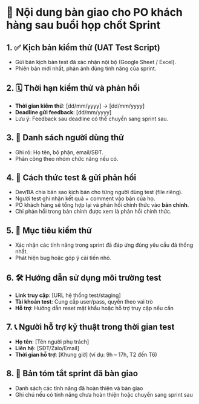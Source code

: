# 📝 Nội dung bàn giao cho PO khách hàng sau buổi họp chốt Sprint

## 1. ✅ Kịch bản kiểm thử (UAT Test Script)
- Gửi bản kịch bản test đã xác nhận nội bộ (Google Sheet / Excel).
- Phiên bản mới nhất, phản ánh đúng tính năng của sprint.

## 2. 🗓️ Thời hạn kiểm thử và phản hồi
- **Thời gian kiểm thử**: [dd/mm/yyyy] → [dd/mm/yyyy]
- **Deadline gửi feedback**: [dd/mm/yyyy]
- Lưu ý: Feedback sau deadline có thể chuyển sang sprint sau.

## 3. 👥 Danh sách người dùng thử
- Ghi rõ: Họ tên, bộ phận, email/SĐT.
- Phân công theo nhóm chức năng nếu có.

## 4. 🧪 Cách thức test & gửi phản hồi
- Dev/BA chia bản sao kịch bản cho từng người dùng test (file riêng).
- Người test ghi nhận kết quả + comment vào bản của họ.
- PO khách hàng sẽ tổng hợp lại và phản hồi chính thức vào **bản chính**.
- Chỉ phản hồi trong bản chính được xem là phản hồi chính thức.

## 5. 📌 Mục tiêu kiểm thử
- Xác nhận các tính năng trong sprint đã đáp ứng đúng yêu cầu đã thống nhất.
- Phát hiện bug hoặc góp ý cải tiến nhỏ.

## 6. 🛠️ Hướng dẫn sử dụng môi trường test
- **Link truy cập**: [URL hệ thống test/staging]
- **Tài khoản test**: Cung cấp user/pass, quyền theo vai trò
- **Hỗ trợ**: Hướng dẫn reset mật khẩu hoặc hỗ trợ truy cập nếu cần

## 7. 📞 Người hỗ trợ kỹ thuật trong thời gian test
- **Họ tên**: [Tên người phụ trách]
- **Liên hệ**: [SĐT/Zalo/Email]
- **Thời gian hỗ trợ**: [Khung giờ] (ví dụ: 9h – 17h, T2 đến T6)

## 8. 📄 Bản tóm tắt sprint đã bàn giao
- Danh sách các tính năng đã hoàn thiện và bàn giao
- Ghi chú nếu có tính năng chưa hoàn thiện hoặc chuyển sang sprint sau